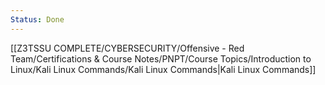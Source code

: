 ```yaml
---
Status: Done
---
```

[[Z3TSSU COMPLETE/CYBERSECURITY/Offensive - Red Team/Certifications & Course Notes/PNPT/Course Topics/Introduction to Linux/Kali Linux Commands/Kali Linux Commands|Kali Linux Commands]]